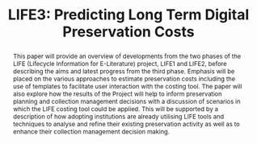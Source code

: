 ---
abstract: This paper will provide an overview of developments from the two phases
  of the LIFE (Lifecycle Information for E-Literature) project, LIFE1 and LIFE2, before
  describing the aims and latest progress from the third phase. Emphasis will be placed
  on the various approaches to estimate preservation costs including the use of templates
  to facilitate user interaction with the costing tool. The paper will also explore
  how the results of the Project will help to inform preservation planning and collection
  management decisions with a discussion of scenarios in which the LIFE costing tool
  could be applied. This will be supported by a description of how adopting institutions
  are already utilising LIFE tools and techniques to analyse and refine their existing
  preservation activity as well as to enhance their collection management decision
  making.
creators:
- Wheatley, Paul
- Hole, Brian
date: null
document_url: https://services.phaidra.univie.ac.at/api/object/o:294022/download
grand_parent: iPRES
institutions: []
keywords:
- san francisco
landing_page_url: https://phaidra.univie.ac.at/o:294022
language: eng
layout: publication
license: CC BY-SA 3.0 AT
notes_url: null
parent: iPRES 2009
publication_type: paper
size: 886979
slides_url: null
source_name: iPRES
stream_url: null
title: 'LIFE3: Predicting Long Term Digital Preservation Costs'
year: 2009
---